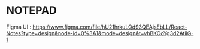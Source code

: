 # NOTEPAD

Figma UI : https://www.figma.com/file/hU21hrkuLQd93QEAjsEbLL/React-Notes?type=design&node-id=0%3A1&mode=design&t=vhBKOoYg3d2AtiiG-1
